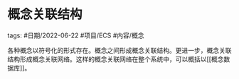 概念关联结构
====


tags: #日期/2022-06-22 #项目/ECS #内容/概念 






各种概念以符号化的形式存在。概念之间形成概念关联结构。更进一步，概念关联结构形成概念关联网络。这样的概念关联网络在整个系统中，可以概括以[[概念数据库]]。